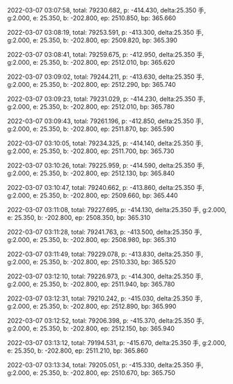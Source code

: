 2022-03-07 03:07:58, total: 79230.682, p: -414.430, delta:25.350 手, g:2.000, e: 25.350, b: -202.800, ep: 2510.850, bp: 365.660

2022-03-07 03:08:19, total: 79253.591, p: -413.300, delta:25.350 手, g:2.000, e: 25.350, b: -202.800, ep: 2509.820, bp: 365.390

2022-03-07 03:08:41, total: 79259.675, p: -412.950, delta:25.350 手, g:2.000, e: 25.350, b: -202.800, ep: 2512.010, bp: 365.620

2022-03-07 03:09:02, total: 79244.211, p: -413.630, delta:25.350 手, g:2.000, e: 25.350, b: -202.800, ep: 2512.290, bp: 365.740

2022-03-07 03:09:23, total: 79231.029, p: -414.230, delta:25.350 手, g:2.000, e: 25.350, b: -202.800, ep: 2512.010, bp: 365.780

2022-03-07 03:09:43, total: 79261.196, p: -412.850, delta:25.350 手, g:2.000, e: 25.350, b: -202.800, ep: 2511.870, bp: 365.590

2022-03-07 03:10:05, total: 79234.325, p: -414.140, delta:25.350 手, g:2.000, e: 25.350, b: -202.800, ep: 2511.700, bp: 365.730

2022-03-07 03:10:26, total: 79225.959, p: -414.590, delta:25.350 手, g:2.000, e: 25.350, b: -202.800, ep: 2512.130, bp: 365.840

2022-03-07 03:10:47, total: 79240.662, p: -413.860, delta:25.350 手, g:2.000, e: 25.350, b: -202.800, ep: 2509.660, bp: 365.440

2022-03-07 03:11:08, total: 79227.695, p: -414.130, delta:25.350 手, g:2.000, e: 25.350, b: -202.800, ep: 2508.350, bp: 365.310

2022-03-07 03:11:28, total: 79241.763, p: -413.500, delta:25.350 手, g:2.000, e: 25.350, b: -202.800, ep: 2508.980, bp: 365.310

2022-03-07 03:11:49, total: 79229.078, p: -413.830, delta:25.350 手, g:2.000, e: 25.350, b: -202.800, ep: 2510.330, bp: 365.520

2022-03-07 03:12:10, total: 79226.973, p: -414.300, delta:25.350 手, g:2.000, e: 25.350, b: -202.800, ep: 2511.940, bp: 365.780

2022-03-07 03:12:31, total: 79210.242, p: -415.030, delta:25.350 手, g:2.000, e: 25.350, b: -202.800, ep: 2512.890, bp: 365.990

2022-03-07 03:12:52, total: 79206.398, p: -415.370, delta:25.350 手, g:2.000, e: 25.350, b: -202.800, ep: 2512.150, bp: 365.940

2022-03-07 03:13:12, total: 79194.531, p: -415.670, delta:25.350 手, g:2.000, e: 25.350, b: -202.800, ep: 2511.210, bp: 365.860

2022-03-07 03:13:34, total: 79205.051, p: -415.330, delta:25.350 手, g:2.000, e: 25.350, b: -202.800, ep: 2510.670, bp: 365.750